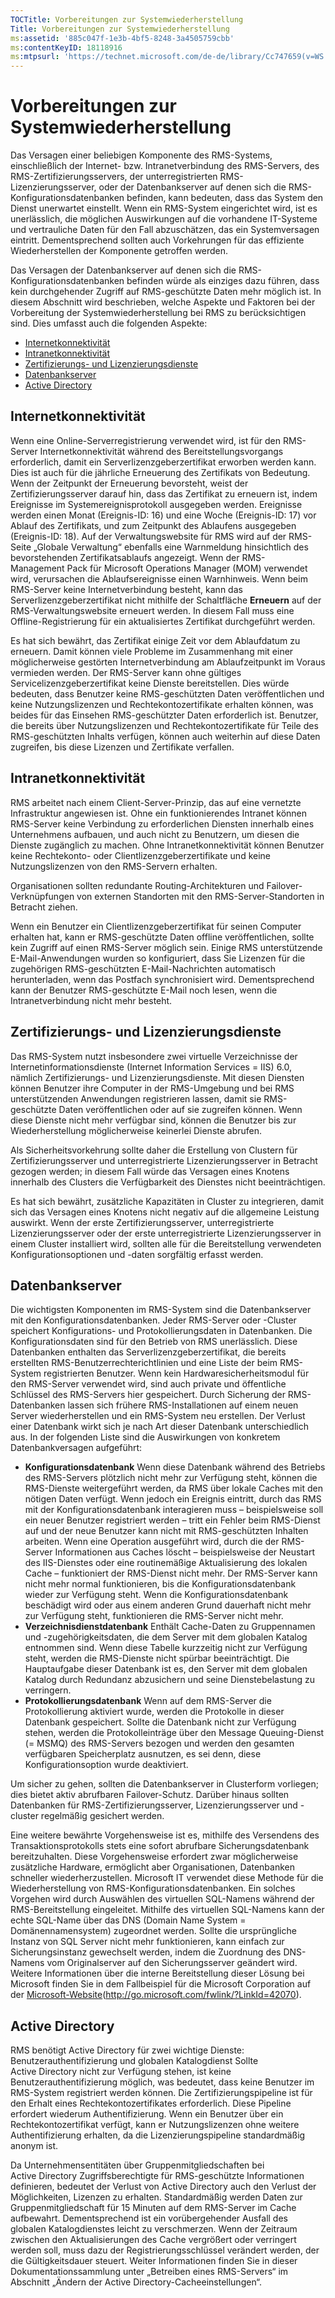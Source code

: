 ```yaml
---
TOCTitle: Vorbereitungen zur Systemwiederherstellung
Title: Vorbereitungen zur Systemwiederherstellung
ms:assetid: '885c047f-1e3b-4bf5-8248-3a4505759cbb'
ms:contentKeyID: 18118916
ms:mtpsurl: 'https://technet.microsoft.com/de-de/library/Cc747659(v=WS.10)'
---
```


Vorbereitungen zur Systemwiederherstellung
==========================================

Das Versagen einer beliebigen Komponente des RMS-Systems, einschließlich der Internet- bzw. Intranetverbindung des RMS-Servers, des RMS-Zertifizierungsservers, der unterregistrierten RMS-Lizenzierungsserver, oder der Datenbankserver auf denen sich die RMS-Konfigurationsdatenbanken befinden, kann bedeuten, dass das System den Dienst unerwartet einstellt. Wenn ein RMS-System eingerichtet wird, ist es unerlässlich, die möglichen Auswirkungen auf die vorhandene IT-Systeme und vertrauliche Daten für den Fall abzuschätzen, das ein Systemversagen eintritt. Dementsprechend sollten auch Vorkehrungen für das effiziente Wiederherstellen der Komponente getroffen werden.

Das Versagen der Datenbankserver auf denen sich die RMS-Konfigurationsdatenbanken befinden würde als einziges dazu führen, dass kein durchgehender Zugriff auf RMS-geschützte Daten mehr möglich ist. In diesem Abschnitt wird beschrieben, welche Aspekte und Faktoren bei der Vorbereitung der Systemwiederherstellung bei RMS zu berücksichtigen sind. Dies umfasst auch die folgenden Aspekte:

-   [Internetkonnektivität](#bkmk_1)
-   [Intranetkonnektivität](#bkmk_2)
-   [Zertifizierungs- und Lizenzierungsdienste](#bkmk_3)
-   [Datenbankserver](#bkmk_4)
-   [Active Directory](#bkmk_5)

<span id="BKMK_1"></span>
Internetkonnektivität
---------------------

Wenn eine Online-Serverregistrierung verwendet wird, ist für den RMS-Server Internetkonnektivität während des Bereitstellungsvorgangs erforderlich, damit ein Serverlizenzgeberzertifikat erworben werden kann. Dies ist auch für die jährliche Erneuerung des Zertifikats von Bedeutung. Wenn der Zeitpunkt der Erneuerung bevorsteht, weist der Zertifizierungsserver darauf hin, dass das Zertifikat zu erneuern ist, indem Ereignisse im Systemereignisprotokoll ausgegeben werden. Ereignisse werden einen Monat (Ereignis-ID: 16) und eine Woche (Ereignis-ID: 17) vor Ablauf des Zertifikats, und zum Zeitpunkt des Ablaufens ausgegeben (Ereignis-ID: 18). Auf der Verwaltungswebsite für RMS wird auf der RMS-Seite „Globale Verwaltung“ ebenfalls eine Warnmeldung hinsichtlich des bevorstehenden Zertifikatsablaufs angezeigt. Wenn der RMS-Management Pack für Microsoft Operations Manager (MOM) verwendet wird, verursachen die Ablaufsereignisse einen Warnhinweis. Wenn beim RMS-Server keine Internetverbindung besteht, kann das Serverlizenzgeberzertifikat nicht mithilfe der Schaltfläche **Erneuern** auf der RMS-Verwaltungswebsite erneuert werden. In diesem Fall muss eine Offline-Registrierung für ein aktualisiertes Zertifikat durchgeführt werden.

Es hat sich bewährt, das Zertifikat einige Zeit vor dem Ablaufdatum zu erneuern. Damit können viele Probleme im Zusammenhang mit einer möglicherweise gestörten Internetverbindung am Ablaufzeitpunkt im Voraus vermieden werden. Der RMS-Server kann ohne gültiges Servicelizenzgeberzertifikat keine Dienste bereitstellen. Dies würde bedeuten, dass Benutzer keine RMS-geschützten Daten veröffentlichen und keine Nutzungslizenzen und Rechtekontozertifikate erhalten können, was beides für das Einsehen RMS-geschützter Daten erforderlich ist. Benutzer, die bereits über Nutzungslizenzen und Rechtekontozertifikate für Teile des RMS-geschützten Inhalts verfügen, können auch weiterhin auf diese Daten zugreifen, bis diese Lizenzen und Zertifikate verfallen.

<span id="BKMK_2"></span>
Intranetkonnektivität
---------------------

RMS arbeitet nach einem Client-Server-Prinzip, das auf eine vernetzte Infrastruktur angewiesen ist. Ohne ein funktionierendes Intranet können RMS-Server keine Verbindung zu erforderlichen Diensten innerhalb eines Unternehmens aufbauen, und auch nicht zu Benutzern, um diesen die Dienste zugänglich zu machen. Ohne Intranetkonnektivität können Benutzer keine Rechtekonto- oder Clientlizenzgeberzertifikate und keine Nutzungslizenzen von den RMS-Servern erhalten.

Organisationen sollten redundante Routing-Architekturen und Failover-Verknüpfungen von externen Standorten mit den RMS-Server-Standorten in Betracht ziehen.

Wenn ein Benutzer ein Clientlizenzgeberzertifikat für seinen Computer erhalten hat, kann er RMS-geschützte Daten offline veröffentlichen, sollte kein Zugriff auf einen RMS-Server möglich sein. Einige RMS unterstützende E-Mail-Anwendungen wurden so konfiguriert, dass Sie Lizenzen für die zugehörigen RMS-geschützten E-Mail-Nachrichten automatisch herunterladen, wenn das Postfach synchronisiert wird. Dementsprechend kann der Benutzer RMS-geschützte E-Mail noch lesen, wenn die Intranetverbindung nicht mehr besteht.

<span id="BKMK_3"></span>
Zertifizierungs- und Lizenzierungsdienste
-----------------------------------------

Das RMS-System nutzt insbesondere zwei virtuelle Verzeichnisse der Internetinformationsdienste (Internet Information Services = IIS) 6.0, nämlich Zertifizierungs- und Lizenzierungsdienste. Mit diesen Diensten können Benutzer ihre Computer in der RMS-Umgebung und bei RMS unterstützenden Anwendungen registrieren lassen, damit sie RMS-geschützte Daten veröffentlichen oder auf sie zugreifen können. Wenn diese Dienste nicht mehr verfügbar sind, können die Benutzer bis zur Wiederherstellung möglicherweise keinerlei Dienste abrufen.

Als Sicherheitsvorkehrung sollte daher die Erstellung von Clustern für Zertifizierungsserver und unterregistrierte Lizenzierungsserver in Betracht gezogen werden; in diesem Fall würde das Versagen eines Knotens innerhalb des Clusters die Verfügbarkeit des Dienstes nicht beeinträchtigen.

Es hat sich bewährt, zusätzliche Kapazitäten in Cluster zu integrieren, damit sich das Versagen eines Knotens nicht negativ auf die allgemeine Leistung auswirkt. Wenn der erste Zertifizierungsserver, unterregistrierte Lizenzierungsserver oder der erste unterregistrierte Lizenzierungsserver in einem Cluster installiert wird, sollten alle für die Bereitstellung verwendeten Konfigurationsoptionen und -daten sorgfältig erfasst werden.

<span id="BKMK_4"></span>
Datenbankserver
---------------

Die wichtigsten Komponenten im RMS-System sind die Datenbankserver mit den Konfigurationsdatenbanken. Jeder RMS-Server oder -Cluster speichert Konfigurations- und Protokollierungsdaten in Datenbanken. Die Konfigurationsdaten sind für den Betrieb von RMS unerlässlich. Diese Datenbanken enthalten das Serverlizenzgeberzertifikat, die bereits erstellten RMS-Benutzerrechterichtlinien und eine Liste der beim RMS-System registrierten Benutzer. Wenn kein Hardwaresicherheitsmodul für den RMS-Server verwendet wird, sind auch private und öffentliche Schlüssel des RMS-Servers hier gespeichert. Durch Sicherung der RMS-Datenbanken lassen sich frühere RMS-Installationen auf einem neuen Server wiederherstellen und ein RMS-System neu erstellen. Der Verlust einer Datenbank wirkt sich je nach Art dieser Datenbank unterschiedlich aus. In der folgenden Liste sind die Auswirkungen von konkretem Datenbankversagen aufgeführt:

-   **Konfigurationsdatenbank** Wenn diese Datenbank während des Betriebs des RMS-Servers plötzlich nicht mehr zur Verfügung steht, können die RMS-Dienste weitergeführt werden, da RMS über lokale Caches mit den nötigen Daten verfügt. Wenn jedoch ein Ereignis eintritt, durch das RMS mit der Konfigurationsdatenbank interagieren muss – beispielsweise soll ein neuer Benutzer registriert werden – tritt ein Fehler beim RMS-Dienst auf und der neue Benutzer kann nicht mit RMS-geschützten Inhalten arbeiten. Wenn eine Operation ausgeführt wird, durch die der RMS-Server Informationen aus Caches löscht – beispielsweise der Neustart des IIS-Dienstes oder eine routinemäßige Aktualisierung des lokalen Cache – funktioniert der RMS-Dienst nicht mehr. Der RMS-Server kann nicht mehr normal funktionieren, bis die Konfigurationsdatenbank wieder zur Verfügung steht.
    Wenn die Konfigurationsdatenbank beschädigt wird oder aus einem anderen Grund dauerhaft nicht mehr zur Verfügung steht, funktionieren die RMS-Server nicht mehr.
-   **Verzeichnisdienstdatenbank** Enthält Cache-Daten zu Gruppennamen und -zugehörigkeitsdaten, die dem Server mit dem globalen Katalog entnommen sind. Wenn diese Tabelle kurzzeitig nicht zur Verfügung steht, werden die RMS-Dienste nicht spürbar beeinträchtigt. Die Hauptaufgabe dieser Datenbank ist es, den Server mit dem globalen Katalog durch Redundanz abzusichern und seine Dienstebelastung zu verringern.
-   **Protokollierungsdatenbank** Wenn auf dem RMS-Server die Protokollierung aktiviert wurde, werden die Protokolle in dieser Datenbank gespeichert. Sollte die Datenbank nicht zur Verfügung stehen, werden die Protokolleinträge über den Message Queuing-Dienst (= MSMQ) des RMS-Servers bezogen und werden den gesamten verfügbaren Speicherplatz ausnutzen, es sei denn, diese Konfigurationsoption wurde deaktiviert.

Um sicher zu gehen, sollten die Datenbankserver in Clusterform vorliegen; dies bietet aktiv abrufbaren Failover-Schutz. Darüber hinaus sollten Datenbanken für RMS-Zertifizierungsserver, Lizenzierungsserver und -cluster regelmäßig gesichert werden.

Eine weitere bewährte Vorgehensweise ist es, mithilfe des Versendens des Transaktionsprotokolls stets eine sofort abrufbare Sicherungsdatenbank bereitzuhalten. Diese Vorgehensweise erfordert zwar möglicherweise zusätzliche Hardware, ermöglicht aber Organisationen, Datenbanken schneller wiederherzustellen. Microsoft IT verwendet diese Methode für die Wiederherstellung von RMS-Konfigurationsdatenbanken. Ein solches Vorgehen wird durch Auswählen des virtuellen SQL-Namens während der RMS-Bereitstellung eingeleitet. Mithilfe des virtuellen SQL-Namens kann der echte SQL-Name über das DNS (Domain Name System = Domänennamensystem) zugeordnet werden. Sollte die ursprüngliche Instanz von SQL Server nicht mehr funktionieren, kann einfach zur Sicherungsinstanz gewechselt werden, indem die Zuordnung des DNS-Namens vom Originalserver auf den Sicherungsserver geändert wird. Weitere Informationen über die interne Bereitstellung dieser Lösung bei Microsoft finden Sie in dem Fallbeispiel für die Microsoft Corporation auf der [Microsoft-Website](http://go.microsoft.com/fwlink/?linkid=42070)(http://go.microsoft.com/fwlink/?LinkId=42070).

<span id="BKMK_5"></span>
Active Directory
----------------

RMS benötigt Active Directory für zwei wichtige Dienste: Benutzerauthentifizierung und globalen Katalogdienst Sollte Active Directory nicht zur Verfügung stehen, ist keine Benutzerauthentifizierung möglich, was bedeutet, dass keine Benutzer im RMS-System registriert werden können. Die Zertifizierungspipeline ist für den Erhalt eines Rechtekontozertifikates erforderlich. Diese Pipeline erfordert wiederum Authentifizierung. Wenn ein Benutzer über ein Rechtekontozertifikat verfügt, kann er Nutzungslizenzen ohne weitere Authentifizierung erhalten, da die Lizenzierungspipeline standardmäßig anonym ist.

Da Unternehmensentitäten über Gruppenmitgliedschaften bei Active Directory Zugriffsberechtigte für RMS-geschützte Informationen definieren, bedeutet der Verlust von Active Directory auch den Verlust der Möglichkeiten, Lizenzen zu erhalten. Standardmäßig werden Daten zur Gruppenmitgliedschaft für 15 Minuten auf dem RMS-Server im Cache aufbewahrt. Dementsprechend ist ein vorübergehender Ausfall des globalen Katalogdienstes leicht zu verschmerzen. Wenn der Zeitraum zwischen den Aktualisierungen des Cache vergrößert oder verringert werden soll, muss dazu der Registrierungsschlüssel verändert werden, der die Gültigkeitsdauer steuert. Weiter Informationen finden Sie in dieser Dokumentationssammlung unter „Betreiben eines RMS-Servers“ im Abschnitt „Ändern der Active Directory-Cacheeinstellungen“.
